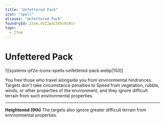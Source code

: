 ```yaml
---
title: "Unfettered Pack"
icon: "spell"
aliases: "Unfettered Pack"
foundryId: Item.dVZJp3L5EbcRzRtr
tags:
  - Item
---
```


# Unfettered Pack
![[systems-pf2e-icons-spells-unfettered-pack.webp|150]]

You free those who travel alongside you from environmental hindrances. Targets don't take circumstance penalties to Speed from vegetation, rubble, winds, or other properties of the environment, and they ignore difficult terrain from such environmental properties.

* * *

**Heightened (9th)** The targets also ignore greater difficult terrain from environmental properties.
